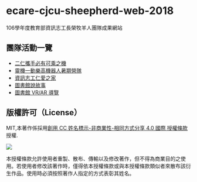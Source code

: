 # ecare-cjcu-sheepherd-web-2018
106學年度教育部資訊志工長榮牧羊人團隊成果網站

## 團隊活動一覽

- [二仁攜手必有可乘之機](https://andy6804tw.github.io/ecare-cjcu-sheepherd-web-2018/document/activity1/intro)
- [靈機一動樂高機器人暑期營隊](https://andy6804tw.github.io/ecare-cjcu-sheepherd-web-2018/document/activity2/intro)
- [資訊志工仁愛之家](https://andy6804tw.github.io/ecare-cjcu-sheepherd-web-2018/document/activity3/intro)
- [圖書館說故事](https://andy6804tw.github.io/ecare-cjcu-sheepherd-web-2018/document/activity4/intro)
- [圖書館 VR/AR 導覽](https://andy6804tw.github.io/ecare-cjcu-sheepherd-web-2018/document/activity5/intro)


## 版權許可（License）

MIT,本著作係採用[創用 CC 姓名標示-非商業性-相同方式分享 4.0 國際 授權條款](http://creativecommons.org/licenses/by-nc-sa/4.0/)授權.

![](https://kdchang.gitbooks.io/react101/content/cc-by-nc-sa.png)

本授權條款允許使用者重製、散布、傳輸以及修改著作，但不得為商業目的之使用。若使用者修改該著作時，僅得依本授權條款或與本授權條款類似者來散布該衍生作品。使用時必須按照著作人指定的方式表彰其姓名。
